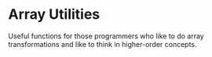 
# Array Utilities

Useful functions for those programmers who like to do array transformations and like to think in higher-order concepts.
